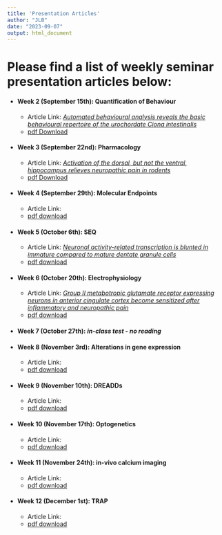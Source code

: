 ```yaml
---
title: 'Presentation Articles'
author: "JLB"
date: "2023-09-07"
output: html_document
---
```




# Please find a list of weekly seminar presentation articles below: 

- #### Week 2 (September 15th): Quantification of Behaviour
    + Article Link: [*Automated behavioural analysis reveals the basic behavioural repertoire of the urochordate Ciona intestinalis*](https://www.nature.com/articles/s41598-019-38791-5)
    + [pdf Download](/files/Week_1_Presentation_Rudolph2019.pdf)


- #### Week 3 (September 22nd): Pharmacology
    + Article Link: [*Activation of the dorsal, but not the ventral, hippocampus relieves neuropathic pain in rodents*](https://www.ncbi.nlm.nih.gov/pmc/articles/PMC8464622/)
    + [pdf Download](/files/Week_2_Wei_2020)


- #### Week 4 (September 29th): Molecular Endpoints
    + Article Link: []()
    + [pdf download](/files/)


- #### Week 5 (October 6th): SEQ
    + Article Link:  [*Neuronal activity-related transcription is blunted in immature compared to mature dentate granule cells*](https://www.biorxiv.org/content/10.1101/2022.09.26.508896v1.full)
    + [pdf download](/files/Week_5_Paralyk2022)


- #### Week 6 (October 20th): Electrophysiology
    + Article Link: [*Group II metabotropic glutamate receptor expressing neurons in anterior cingulate cortex become sensitized after inflammatory and neuropathic pain*](https://journals.sagepub.com/doi/full/10.1177/1744806920915339)
    + [pdf download](/files/)


- #### Week 7 (October 27th): *in-class test - no reading*


- #### Week 8 (November 3rd): Alterations in gene expression
    + Article Link: []()
    + [pdf download](/files/)


- #### Week 9 (November 10th): DREADDs
    + Article Link: []()
    + [pdf download](/files/)


- #### Week 10 (November 17th): Optogenetics
    + Article Link: []()
    + [pdf download](/files/)


- #### Week 11 (November 24th): in-vivo calcium imaging
    + Article Link: []()
    + [pdf download](/files/)


- #### Week 12 (December 1st): TRAP
    + Article Link: []()
    + [pdf download](/files/)




